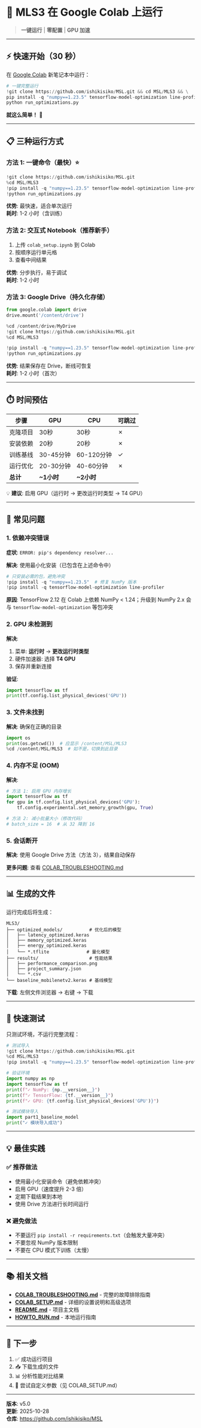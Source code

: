 # 🚀 MLS3 在 Google Colab 上运行

> **一键运行** | **零配置** | **GPU 加速**

---

## ⚡ 快速开始（30 秒）

在 [Google Colab](https://colab.research.google.com) 新笔记本中运行：

```python
# 一键完整运行
!git clone https://github.com/ishikisiko/MSL.git && cd MSL/MLS3 && \
pip install -q "numpy==1.23.5" tensorflow-model-optimization line-profiler && \
python run_optimizations.py
```

**就这么简单！** 🎉

---

## 📋 三种运行方式

### 方法 1: 一键命令（最快）⭐

```python
!git clone https://github.com/ishikisiko/MSL.git
%cd MSL/MLS3
!pip install -q "numpy==1.23.5" tensorflow-model-optimization line-profiler
!python run_optimizations.py
```

**优势**: 最快速，适合单次运行  
**耗时**: 1-2 小时（含训练）

### 方法 2: 交互式 Notebook（推荐新手）

1. 上传 `colab_setup.ipynb` 到 Colab
2. 按顺序运行单元格
3. 查看中间结果

**优势**: 分步执行，易于调试  
**耗时**: 1-2 小时

### 方法 3: Google Drive（持久化存储）

```python
from google.colab import drive
drive.mount('/content/drive')

%cd /content/drive/MyDrive
!git clone https://github.com/ishikisiko/MSL.git
%cd MSL/MLS3

!pip install -q "numpy==1.23.5" tensorflow-model-optimization line-profiler
!python run_optimizations.py
```

**优势**: 结果保存在 Drive，断线可恢复  
**耗时**: 1-2 小时（首次）

---

## ⏱️ 时间预估

| 步骤 | GPU | CPU | 可跳过 |
|------|-----|-----|--------|
| 克隆项目 | 30秒 | 30秒 | ✗ |
| 安装依赖 | 20秒 | 20秒 | ✗ |
| 训练基线 | 30-45分钟 | 60-120分钟 | ✓ |
| 运行优化 | 20-30分钟 | 40-60分钟 | ✗ |
| **总计** | **~1小时** | **~2小时** | |

💡 **建议**: 启用 GPU（运行时 → 更改运行时类型 → T4 GPU）

---

## 🔧 常见问题

### 1. 依赖冲突错误

**症状**: `ERROR: pip's dependency resolver...`

**解决**: 使用最小化安装（已包含在上述命令中）

```python
# 只安装必需的包，避免冲突
!pip install -q "numpy==1.23.5"  # 修复 NumPy 版本
!pip install -q tensorflow-model-optimization line-profiler
```

**原因**: TensorFlow 2.12 在 Colab 上依赖 NumPy < 1.24；升级到 NumPy 2.x 会与 `tensorflow-model-optimization` 等包冲突

### 2. GPU 未检测到

**解决**: 
1. 菜单: **运行时** → **更改运行时类型**
2. 硬件加速器: 选择 **T4 GPU**
3. 保存并重新连接

**验证**:
```python
import tensorflow as tf
print(tf.config.list_physical_devices('GPU'))
```

### 3. 文件未找到

**解决**: 确保在正确的目录
```python
import os
print(os.getcwd())  # 应显示 /content/MSL/MLS3
%cd /content/MSL/MLS3  # 如不是，切换到此目录
```

### 4. 内存不足 (OOM)

**解决**: 
```python
# 方法 1: 启用 GPU 内存增长
import tensorflow as tf
for gpu in tf.config.list_physical_devices('GPU'):
    tf.config.experimental.set_memory_growth(gpu, True)

# 方法 2: 减小批量大小（修改代码）
# batch_size = 16  # 从 32 降到 16
```

### 5. 会话断开

**解决**: 使用 Google Drive 方法（方法 3），结果自动保存

**更多问题**: 查看 [COLAB_TROUBLESHOOTING.md](COLAB_TROUBLESHOOTING.md)

---

## 📊 生成的文件

运行完成后将生成：

```
MLS3/
├── optimized_models/          # 优化后的模型
│   ├── latency_optimized.keras
│   ├── memory_optimized.keras
│   ├── energy_optimized.keras
│   └── *.tflite              # 量化模型
├── results/                   # 性能结果
│   ├── performance_comparison.png
│   ├── project_summary.json
│   └── *.csv
└── baseline_mobilenetv2.keras # 基线模型
```

**下载**: 左侧文件浏览器 → 右键 → 下载

---

## 🧪 快速测试

只测试环境，不运行完整流程：

```python
# 测试导入
!git clone https://github.com/ishikisiko/MSL.git
%cd MSL/MLS3
!pip install -q "numpy==1.23.5" tensorflow-model-optimization line-profiler

# 验证环境
import numpy as np
import tensorflow as tf
print(f"✓ NumPy: {np.__version__}")
print(f"✓ TensorFlow: {tf.__version__}")
print(f"✓ GPU: {tf.config.list_physical_devices('GPU')}")

# 测试模块导入
import part1_baseline_model
print("✓ 模块导入成功")
```

---

## 💡 最佳实践

### ✅ 推荐做法
- 使用最小化安装命令（避免依赖冲突）
- 启用 GPU（速度提升 2-3 倍）
- 定期下载结果到本地
- 使用 Drive 方法进行长时间运行

### ❌ 避免做法
- 不要运行 `pip install -r requirements.txt`（会触发大量冲突）
- 不要忽视 NumPy 版本限制
- 不要在 CPU 模式下训练（太慢）

---

## 📚 相关文档

- **[COLAB_TROUBLESHOOTING.md](COLAB_TROUBLESHOOTING.md)** - 完整的故障排除指南
- **[COLAB_SETUP.md](COLAB_SETUP.md)** - 详细的设置说明和高级选项
- **[README.md](README.md)** - 项目主文档
- **[HOWTO_RUN.md](HOWTO_RUN.md)** - 本地运行指南

---

## 🎯 下一步

1. ✅ 成功运行项目
2. 📥 下载生成的文件
3. 📊 分析性能对比结果
4. 🚀 尝试自定义参数（见 COLAB_SETUP.md）

---

**版本**: v5.0  
**更新**: 2025-10-28  
**仓库**: https://github.com/ishikisiko/MSL
